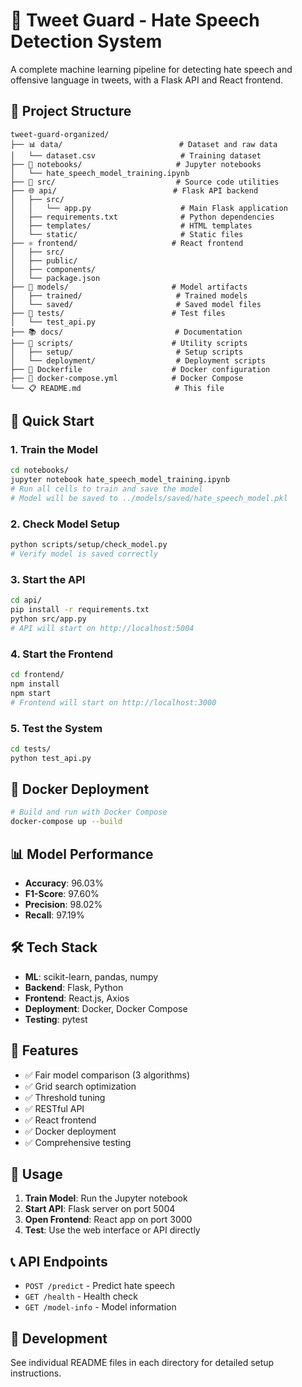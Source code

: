 # 🚨 Tweet Guard - Hate Speech Detection System

A complete machine learning pipeline for detecting hate speech and offensive language in tweets, with a Flask API and React frontend.

## 📁 Project Structure

```
tweet-guard-organized/
├── 📊 data/                          # Dataset and raw data
│   └── dataset.csv                   # Training dataset
├── 📓 notebooks/                     # Jupyter notebooks
│   └── hate_speech_model_training.ipynb
├── 🔧 src/                           # Source code utilities
├── 🌐 api/                          # Flask API backend
│   ├── src/
│   │   └── app.py                    # Main Flask application
│   ├── requirements.txt              # Python dependencies
│   ├── templates/                    # HTML templates
│   └── static/                       # Static files
├── ⚛️ frontend/                     # React frontend
│   ├── src/
│   ├── public/
│   ├── components/
│   └── package.json
├── 🤖 models/                       # Model artifacts
│   ├── trained/                     # Trained models
│   └── saved/                       # Saved model files
├── 🧪 tests/                        # Test files
│   └── test_api.py
├── 📚 docs/                         # Documentation
├── 🚀 scripts/                      # Utility scripts
│   ├── setup/                       # Setup scripts
│   └── deployment/                  # Deployment scripts
├── 🐳 Dockerfile                    # Docker configuration
├── 🐳 docker-compose.yml            # Docker Compose
└── 📋 README.md                     # This file
```

## 🚀 Quick Start

### 1. Train the Model
```bash
cd notebooks/
jupyter notebook hate_speech_model_training.ipynb
# Run all cells to train and save the model
# Model will be saved to ../models/saved/hate_speech_model.pkl
```

### 2. Check Model Setup
```bash
python scripts/setup/check_model.py
# Verify model is saved correctly
```

### 3. Start the API
```bash
cd api/
pip install -r requirements.txt
python src/app.py
# API will start on http://localhost:5004
```

### 4. Start the Frontend
```bash
cd frontend/
npm install
npm start
# Frontend will start on http://localhost:3000
```

### 5. Test the System
```bash
cd tests/
python test_api.py
```

## 🐳 Docker Deployment

```bash
# Build and run with Docker Compose
docker-compose up --build
```

## 📊 Model Performance

- **Accuracy**: 96.03%
- **F1-Score**: 97.60%
- **Precision**: 98.02%
- **Recall**: 97.19%

## 🛠️ Tech Stack

- **ML**: scikit-learn, pandas, numpy
- **Backend**: Flask, Python
- **Frontend**: React.js, Axios
- **Deployment**: Docker, Docker Compose
- **Testing**: pytest

## 📝 Features

- ✅ Fair model comparison (3 algorithms)
- ✅ Grid search optimization
- ✅ Threshold tuning
- ✅ RESTful API
- ✅ React frontend
- ✅ Docker deployment
- ✅ Comprehensive testing

## 🎯 Usage

1. **Train Model**: Run the Jupyter notebook
2. **Start API**: Flask server on port 5004
3. **Open Frontend**: React app on port 3000
4. **Test**: Use the web interface or API directly

## 📞 API Endpoints

- `POST /predict` - Predict hate speech
- `GET /health` - Health check
- `GET /model-info` - Model information

## 🔧 Development

See individual README files in each directory for detailed setup instructions.
